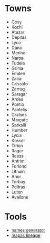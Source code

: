 # Towns

- Cosy
- Kochi
- Atazar
- Depitas
- Lyco
- Dana
- Merino
- Naroa
- Tudela
- Grima
- Emden
- Zaira
- Crissolo
- Zarrug
- Saragar
- Ardes
- Pontia
- Pantelis
- Cralnes
- Margate
- Sarkalli
- Humber
- Lycia
- Kassel
- Tirion 
- Ragor
- Reuss 
- Antrim
- Forlond
- Lithuin 
- Anor
- Torbay
- Peltras
- Luton
- Avallone


# Tools

- [names generator](https://codexnomina.com/continent-names/)
- [mapas lineage](https://www.lineage2scarlet.com/forum/info-and-tutorials/lineage-2-town-maps/)

